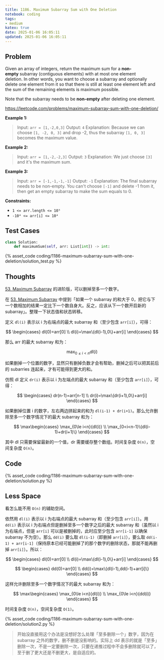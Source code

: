 ```yaml
---
title: 1186. Maximum Subarray Sum with One Deletion
notebook: coding
tags:
- medium
katex: true
date: 2025-01-06 16:05:11
updated: 2025-01-06 16:05:11
---
```

## Problem

Given an array of integers, return the maximum sum for a **non-empty** subarray (contiguous elements) with at most one element deletion. In other words, you want to choose a subarray and optionally delete one element from it so that there is still at least one element left and the sum of the remaining elements is maximum possible.

Note that the subarray needs to be **non-empty** after deleting one element.

<https://leetcode.com/problems/maximum-subarray-sum-with-one-deletion/>

**Example 1:**

> Input: `arr = [1,-2,0,3]`
> Output: `4`
> Explanation: Because we can choose `[1, -2, 0, 3]` and drop -2, thus the subarray `[1, 0, 3]` becomes the maximum value.

**Example 2:**

> Input: `arr = [1,-2,-2,3]`
> Output: `3`
> Explanation: We just choose `[3]` and it's the maximum sum.

**Example 3:**

> Input: `arr = [-1,-1,-1,-1]`
> Output: `-1`
> Explanation: The final subarray needs to be non-empty. You can't choose `[-1]` and delete -1 from it, then get an empty subarray to make the sum equals to 0.

**Constraints:**

- `1 <= arr.length <= 10⁵`
- `-10⁴ <= arr[i] <= 10⁴`

## Test Cases

``` python
class Solution:
    def maximumSum(self, arr: List[int]) -> int:
```

{% asset_code coding/1186-maximum-subarray-sum-with-one-deletion/solution_test.py %}

## Thoughts

[53. Maximum Subarray](53-maximum-subarray) 的进阶版，可以删掉至多一个数字。

在 [53. Maximum Subarray](53-maximum-subarray) 中提到「如果一个 subarray 的和大于 0，把它与下一个数相加的结果一定比下一个数自身大。反之，应该从下一个数开启新的 subarray」。整理一下状态值和状态转移。

定义 `dl(i)` 表示以 i 为右端点的最大 subarray 和（至少包含 `arr[i]`），可得：

$$
\begin{cases}
  dl(0)=arr[0] \\
  dl(i)=\max\{dl(i-1),0\}+arr[i]
\end{cases}
$$

那么 arr 的最大 subarray 和为：

$$
\max_{0\le i<n}{dl(i)}
$$

如果删掉一个位置的数字，显然只有删掉负数才会有帮助，删掉之后可以把其前后的 subarries 连起来，才有可能得到更大的和。

仿照 dl 定义 `dr(i)` 表示以 i 为左端点的最大 subarray 和（至少包含 `arr[i]`），可得：

$$
\begin{cases}
  dr(n-1)=arr[n-1] \\
  dr(i)=\max\{dr(i+1),0\}+arr[i]
\end{cases}
$$

如果删掉位置 i 的数字，左右两边拼起来的和为 `dl(i-1) + dr(i+1)`。那么允许删除至多一个数字情况下的最大 subarray 和为：

$$
\max\begin{cases}
  \max_{0\le i<n}{dl(i)} \\
  \max_{0<i<n-1}\{dl(i-1)+dr(i+1)\}
\end{cases}
$$

其中 dl 只需要保留最新的一个值，dr 需要缓存整个数组。时间复杂度 `O(n)`，空间复杂度 `O(n)`。

## Code

{% asset_code coding/1186-maximum-subarray-sum-with-one-deletion/solution.py %}

## Less Space

看怎么能不用 `O(n)` 的辅助空间。

依然用 `dl(i)` 表示以 i 为右端点的最大 subarray 和（至少包含 `arr[i]`）。用 `dd(i)` 表示以 i 为右端点但是删掉至多一个数字之后的最大 subarray 和（虽然以 i 为右端点，但是 `arr[i]` 可以是被删掉的，此时应至少包含 `arr[i-1]` 以确保 subarray 不为空）。那么 `dd(i)` 要么取 `dl(i-1)`（即删掉 `arr[i]`），要么取 `dd(i-1) + arr[i-1]`（保持原本已经可能删掉了的那个数字的删除状态，那就不能再删掉 `arr[i]`）。所以：

$$
\begin{cases}
  dl(0)=arr[0] \\
  dl(i)=\max\{dl(i-1),0\}+arr[i]
\end{cases}
$$

$$
\begin{cases}
  dd(0)=arr[0] \\
  dd(i)=\max\{dl(i-1),dd(i-1)+arr[i]\}
\end{cases}
$$

这样允许删除至多一个数字情况下的最大 subarray 和为：

$$
\max\begin{cases}
  \max_{0\le i<n}{dl(i)} \\
  \max_{0\le i<n}{dd(i)}
\end{cases}
$$

时间复杂度 `O(n)`，空间复杂度 `O(1)`。

{% asset_code coding/1186-maximum-subarray-sum-with-one-deletion/solution2.py %}

> 开始没直接用这个办法是没想好怎么处理「至多删除一个」数字，因为在 subarray 之外的数字，删不删是没影响的。实际上 dd 表示的就是「至多」删除一次，不是一定要删除一次，只要在递推过程中不会多删除就可以了，至于删了更大还是不删更大，是自适应的。
